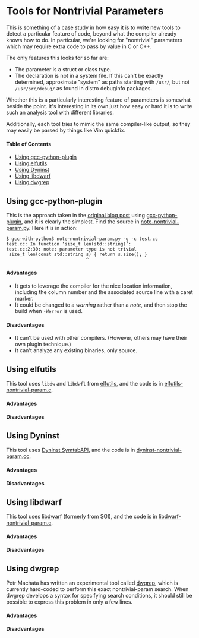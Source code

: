 # Tools for Nontrivial Parameters

This is something of a case study in how easy it is to write new tools to
detect a particular feature of code, beyond what the compiler already knows
how to do.  In particular, we're looking for "nontrivial" parameters which
may require extra code to pass by value in C or C++.

The only features this looks for so far are:

- The parameter is a struct or class type.
- The declaration is not in a system file.  If this can't be exactly
  determined, approximate "system" as paths starting with `/usr/`, but not
  `/usr/src/debug/` as found in distro debuginfo packages.

Whether this is a particularly interesting feature of parameters is somewhat
beside the point.  It's interesting in its own just how easy or hard it is to
write such an analysis tool with different libraries.

Additionally, each tool tries to mimic the same compiler-like output, so they
may easily be parsed by things like Vim quickfix.

#### Table of Contents
- [Using gcc-python-plugin](#using-gcc-python-plugin)
- [Using elfutils](#using-elfutils)
- [Using Dyninst](#using-dyninst)
- [Using libdwarf](#using-libdwarf)
- [Using dwgrep](#using-dwgrep)

## Using gcc-python-plugin

This is the approach taken in the [original blog post] using
[gcc-python-plugin], and it is clearly the simplest.  Find the source in
[note-nontrivial-param.py](./note-nontrivial-param.py).  Here it is in action:

```
$ gcc-with-python3 note-nontrivial-param.py -g -c test.cc
test.cc: In function ‘size_t len(std::string)’:
test.cc:2:30: note: parameter type is not trivial
 size_t len(const std::string s) { return s.size(); }
                              ^
```

#### Advantages

- It gets to leverage the compiler for the nice location information,
  including the column number and the associated source line with a caret
  marker.
- It could be changed to a *warning* rather than a *note*, and then stop the
  build when `-Werror` is used.

#### Disadvantages

- It can't be used with other compilers. (However, others may have their own
  plugin technique.)
- It can't analyze any existing binaries, only source.


## Using elfutils

This tool uses `libdw` and `libdwfl` from [elfutils], and the code is in
[elfutils-nontrivial-param.c](./elfutils-nontrivial-param.c).

#### Advantages

#### Disadvantages


## Using Dyninst

This tool uses [Dyninst SymtabAPI], and the code is in
[dyninst-nontrivial-param.cc](./dyninst-nontrivial-param.cc).

#### Advantages

#### Disadvantages


## Using libdwarf

This tool uses [libdwarf] (formerly from SGI), and the code is in
[libdwarf-nontrivial-param.c](./libdwarf-nontrivial-param.c).

#### Advantages

#### Disadvantages


## Using dwgrep

Petr Machata has written an experimental tool called
[dwgrep](https://github.com/pmachata/dwgrep),
which is currently hard-coded to perform this exact nontrivial-param
search.  When dwgrep develops a syntax for specifying search conditions,
it should still be possible to express this problem in only a few lines.

#### Advantages

#### Disadvantages


[original blog post]: http://blog.cuviper.com/2014/01/23/add-new-warnings-to-gcc-with-python/
[gcc-python-plugin]: https://fedorahosted.org/gcc-python-plugin/
[elfutils]: https://fedorahosted.org/elfutils/
[Dyninst SymtabAPI]: http://www.dyninst.org/symtab
[libdwarf]: http://www.prevanders.net/dwarf.html
